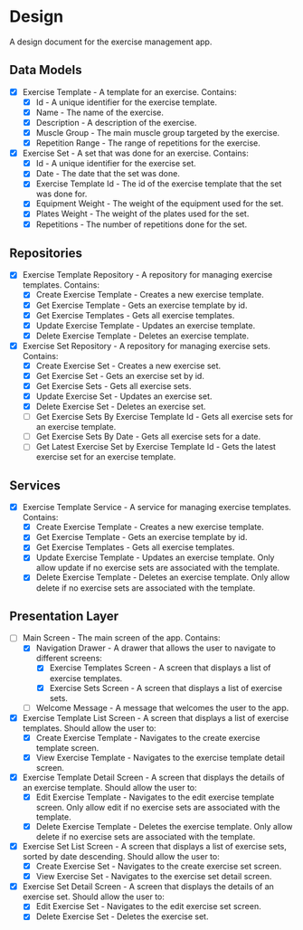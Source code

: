 # Design
A design document for the exercise management app.
## Data Models
- [x] Exercise Template - A template for an exercise. Contains:
  - [x] Id - A unique identifier for the exercise template.
  - [x] Name - The name of the exercise.
  - [x] Description - A description of the exercise.
  - [x] Muscle Group - The main muscle group targeted by the exercise.
  - [x] Repetition Range - The range of repetitions for the exercise.
- [x] Exercise Set - A set that was done for an exercise. Contains:
  - [x] Id - A unique identifier for the exercise set.
  - [x] Date - The date that the set was done.
  - [x] Exercise Template Id - The id of the exercise template that the set was done for.
  - [x] Equipment Weight - The weight of the equipment used for the set.
  - [x] Plates Weight - The weight of the plates used for the set.
  - [x] Repetitions - The number of repetitions done for the set.
## Repositories
- [x] Exercise Template Repository - A repository for managing exercise templates. Contains:
  - [x] Create Exercise Template - Creates a new exercise template.
  - [x] Get Exercise Template - Gets an exercise template by id.
  - [x] Get Exercise Templates - Gets all exercise templates.
  - [x] Update Exercise Template - Updates an exercise template.
  - [x] Delete Exercise Template - Deletes an exercise template.
- [x] Exercise Set Repository - A repository for managing exercise sets. Contains:
  - [x] Create Exercise Set - Creates a new exercise set.
  - [x] Get Exercise Set - Gets an exercise set by id.
  - [x] Get Exercise Sets - Gets all exercise sets.
  - [x] Update Exercise Set - Updates an exercise set.
  - [x] Delete Exercise Set - Deletes an exercise set.
  - [ ] Get Exercise Sets By Exercise Template Id - Gets all exercise sets for an exercise template.
  - [ ] Get Exercise Sets By Date - Gets all exercise sets for a date.
  - [ ] Get Latest Exercise Set by Exercise Template Id - Gets the latest exercise set for an exercise template.
## Services
- [x] Exercise Template Service - A service for managing exercise templates. Contains:
  - [x] Create Exercise Template - Creates a new exercise template.
  - [x] Get Exercise Template - Gets an exercise template by id.
  - [x] Get Exercise Templates - Gets all exercise templates.
  - [x] Update Exercise Template - Updates an exercise template. Only allow update if no exercise sets are associated with the template.
  - [x] Delete Exercise Template - Deletes an exercise template. Only allow delete if no exercise sets are associated with the template.
## Presentation Layer
- [ ] Main Screen - The main screen of the app. Contains:
  - [x] Navigation Drawer - A drawer that allows the user to navigate to different screens:
    - [x] Exercise Templates Screen - A screen that displays a list of exercise templates.
    - [x] Exercise Sets Screen - A screen that displays a list of exercise sets.
  - [ ] Welcome Message - A message that welcomes the user to the app.
- [x] Exercise Template List Screen - A screen that displays a list of exercise templates. Should allow the user to:
  - [x] Create Exercise Template - Navigates to the create exercise template screen.
  - [x] View Exercise Template - Navigates to the exercise template detail screen.
- [x] Exercise Template Detail Screen - A screen that displays the details of an exercise template. Should allow the user to:
  - [x] Edit Exercise Template - Navigates to the edit exercise template screen. Only allow edit if no exercise sets are associated with the template.
  - [x] Delete Exercise Template - Deletes the exercise template. Only allow delete if no exercise sets are associated with the template.
- [x] Exercise Set List Screen - A screen that displays a list of exercise sets, sorted by date descending. Should allow the user to:
  - [x] Create Exercise Set - Navigates to the create exercise set screen.
  - [x] View Exercise Set - Navigates to the exercise set detail screen.
- [x] Exercise Set Detail Screen - A screen that displays the details of an exercise set. Should allow the user to:
  - [x] Edit Exercise Set - Navigates to the edit exercise set screen.
  - [x] Delete Exercise Set - Deletes the exercise set.